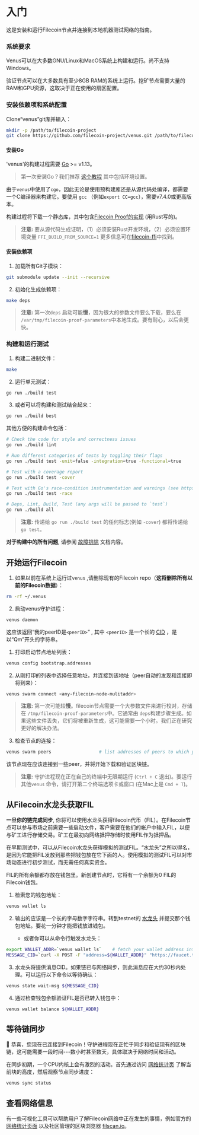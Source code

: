 # 入门

这是安装和运行Filecoin节点并连接到本地机器测试网络的指南。

### 系统要求

Venus可以在大多数GNU/Linux和MacOS系统上构建和运行。尚不支持Windows。

验证节点可以在大多数具有至少8GB RAM的系统上运行。挖矿节点需要大量的RAM和GPU资源，这取决于正在使用的扇区配置。

### 安装依赖项和系统配置

Clone“venus”git库并输入：

```sh
mkdir -p /path/to/filecoin-project
git clone https://github.com/filecoin-project/venus.git /path/to/filecoin-project/venus
```

#### 安装Go

'venus'的构建过程需要 [Go](https://golang.org/doc/install) >= v1.13。

> 第一次安装Go？我们推荐 [这个教程](https://www.ardanlabs.com/blog/2016/05/installing-go-and-your-workspace.html) 其中包括环境设置。

由于`venus`中使用了`cgo`，因此无论是使用预构建库还是从源代码处编译，都需要一个C编译器来构建它。要使用 `gcc` （例如`export CC=gcc`），需要v7.4.0或更高版本。

构建过程将下载一个静态库，其中包含[Filecoin Proof的实现](https://github.com/filecoin-project/rust-fil-proofs) (用Rust写的)。

> **注意:** 要从源代码生成证明，（1）必须安装Rust开发环境，（2）必须设置环境变量 `FFI_BUILD_FROM_SOURCE=1` 更多信息可在[filecoin-ffi](https://github.com/filecoin-project/filecoin-ffi)中找到。

#### 安装依赖项

1. 加载所有Git子模块：

```sh
git submodule update --init --recursive
```

2. 初始化生成依赖项：

```sh
make deps
```

 > **注意:** 第一次`deps` 启动可能**慢**，因为很大的参数文件要么下载，要么在 `/var/tmp/filecoin-proof-parameters`中本地生成。要有耐心，以后会更快。

### 构建和运行测试

1. 构建二进制文件：
```sh
make
```

2. 运行单元测试：

```sh
go run ./build test
```

3. 或者可以将构建和测试结合起来：
```sh
go run ./build best
```

其他方便的构建命令包括：

```sh
# Check the code for style and correctness issues
go run ./build lint

# Run different categories of tests by toggling their flags
go run ./build test -unit=false -integration=true -functional=true

# Test with a coverage report
go run ./build test -cover

# Test with Go's race-condition instrumentation and warnings (see https://blog.golang.org/race-detector)
go run ./build test -race

# Deps, Lint, Build, Test (any args will be passed to `test`)
go run ./build all
```

> **注意:** 传递给 `go run ./build test` 的任何标志(例如 `-cover`) 都将传递给 `go test`。

**对于构建中的所有问题**, 请参阅 [故障排除](https://go.filecoin.io/venus-tutorial/Troubleshooting-&-FAQ.html) 文档内容。

## 开始运行Filecoin

1. 如果以前在系统上运行过`venus` ,请删除现有的Filecoin repo（**这将删除所有以前的Filecoin数据**）：
```sh
rm -rf ~/.venus
```

2. 启动venus守护进程：
```sh
venus daemon
```
    
这应该返回“我的peerID是`<peerID>`” , 其中 `<peerID>` 是一个长的 [CID](https://github.com/filecoin-project/specs/blob/master/definitions.md#cid) ，是以“Qm”开头的字符串。

1. 打印启动节点地址列表：
```sh
venus config bootstrap.addresses
```

    
2. 从刚打印的列表中选择任意地址，并连接到该地址（peer自动的发现和连接即将到来）：
```sh
venus swarm connect <any-filecoin-node-mulitaddr>
```

 > **注意:** 第一次可能较**慢**。filecoin节点需要一个大参数文件来进行校对，存储在 `/tmp/filecoin-proof-parameters`中。它通常由 `deps`构建步骤生成。如果这些文件丢失，它们将被重新生成，这可能需要一个小时。我们正在研究更好的解决办法。

3. 检查节点的连接：
```sh
venus swarm peers                  # list addresses of peers to which you're connected
```

该节点现在应该连接到一些peer，并将开始下载和验证区块链。

 > **注意:** 守护进程现在正在自己的终端中无限期运行 (`Ctrl + C` 退出)。要运行其他`venus` 命令，请打开第二个终端选项卡或窗口 (在Mac上是 `Cmd + T`)。


## 从Filecoin水龙头获取FIL

**一旦你的链完成同步**, 你将可以使用水龙头获得filecoin代币（FIL）。在Filecoin节点可以参与市场之前需要一些启动文件，客户需要在他们的帐户中输入FIL，以便与矿工进行存储交易。矿工在最初向网络抵押存储时使用FIL作为抵押品。

在早期测试中，可以从Filecoin水龙头获得模拟的测试FIL。“水龙头”之所以得名，是因为它能把FIL发放到那些把钱包放在它下面的人。使用模拟的测试FIL可以对市场动态进行初步测试，而无需任何真实资金。

FIL的所有余额都存放在钱包里。新创建节点时，它将有一个余额为0 FIL的Filecoin钱包。

1. 检索您的钱包地址：
```sh
venus wallet ls
```
    
2. 输出的应该是一个长的字母数字字符串。转到testnet的 [水龙头](https://faucet.testnet.filecoin.io) 并提交那个钱包地址。要花一分钟才能把钱放进钱包。

    * 或者你可以从命令行触发水龙头：
```sh
export WALLET_ADDR=`venus wallet ls`    # fetch your wallet address into a handy variable
MESSAGE_CID=`curl -X POST -F "address=${WALLET_ADDR}" "https://faucet.testnet.filecoin.io/send"`
```
        
3. 水龙头将提供消息CID。如果链已与网络同步，则此消息应在大约30秒内处理。可以运行以下命令以等待确认：

```sh
venus state wait-msg ${MESSAGE_CID}
```

4. 通过检查钱包余额验证FIL是否已转入钱包中：

```sh
venus wallet balance ${WALLET_ADDR}
```
    
## 等待链同步
🎉 恭喜，您现在已连接到Filecoin！守护进程现在正忙于同步和验证现有的区块链，这可能需要一段时间---数小时甚至数天，具体取决于网络时间和活动。

在同步初期，一个CPU内核上会有激烈的活动。首先通过访问 [网络统计页](https://stats.testnet.filecoin.io) 了解当前块的高度，然后观察节点同步进度：
```sh
venus sync status
````

## 查看网络信息

有一些可视化工具可以帮助用户了解Filecoin网络中正在发生的事情，例如官方的 [网络统计页面](http://stats.testnet.filecoin.io/) 以及社区管理的区块浏览器 [filscan.io](https://filscan.io)。
